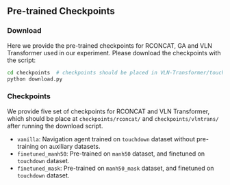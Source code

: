 ## Pre-trained Checkpoints

### Download
Here we provide the pre-trained checkpoints for RCONCAT, GA and VLN Transformer used in our experiment.
Please download the checkpoints with the script:

```bash
cd checkpoints  # checkpoints should be placed in VLN-Transformer/touchdown/checkpoints
python download.py
```

### Checkpoints
We provide five set of checkpoints for RCONCAT and VLN Transformer, which should be place at ```checkpoints/rconcat/``` and ```checkpoints/vlntrans/``` after running the download script.

- ```vanilla```: Navigation agent trained on ```touchdown``` dataset without pre-training on auxiliary datasets.
- ```finetuned_manh50```: Pre-trained on ```manh50``` dataset, and finetuned on ```touchdown``` dataset.
- ```finetuned_mask```: Pre-trained on ```manh50_mask``` dataset, and finetuned on ```touchdown``` dataset.